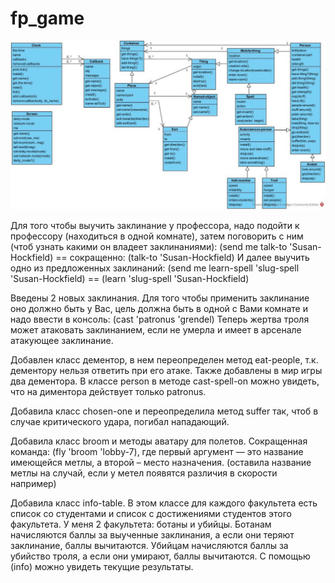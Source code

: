 # fp_game
![схема](https://github.com/kazantseva2/fp_game/blob/main/Рисунок2.svg)


Для того чтобы выучить заклинание у профессора, надо подойти к профессору (находиться в одной комнате), затем поговорить с ним (чтоб узнать какими он владеет заклинаниями): 
(send me talk-to 'Susan-Hockfield) == сокращенно: (talk-to 'Susan-Hockfield)
И далее выучить одно из предложенных заклинаний:
(send me learn-spell 'slug-spell 'Susan-Hockfield) == (learn 'slug-spell 'Susan-Hockfield)


Введены 2 новых заклинания. Для того чтобы применить заклинание оно должно быть у Вас, цель должна быть в одной с Вами комнате и надо ввести в консоль: (cast 'patronus 'grendel)
Теперь жертва троля может атаковать заклинанием, если не умерла и имеет в арсенале атакующее заклинание.


Добавлен класс дементор, в нем переопределен метод eat-people, т.к. дементору нельзя ответить при его атаке. Также добавлены в мир игры два дементора. В классе person в методе cast-spell-on можно увидеть, что на диментора действует только patronus.


Добавила класс chosen-one и переопределила метод suffer так, чтоб в случае критического удара, погибал нападающий.


Добавила класс broom и методы аватару для полетов. Сокращенная команда: (fly 'broom 'lobby-7), где первый аргумент — это название имеющейся метлы, а второй – место назначения. (оставила название метлы на случай, если у метел появятся различия в скорости например)


Добавила класс info-table. В этом классе для каждого факультета есть список со студентами и список с достижениями студентов этого факультета. У меня 2 факультета: ботаны и убийцы. Ботанам начисляются баллы за выученные заклинания, а если они теряют заклинание, баллы вычитаются.  Убийцам начисляются баллы за убийство троля, а если они умирают, баллы вычитаются.  С помощью (info) можно увидеть текущие результаты.

